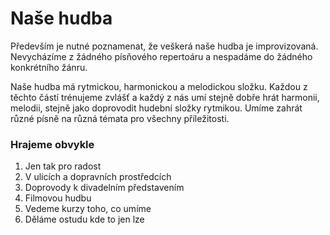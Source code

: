 # Naše hudba

Především je nutné poznamenat, že veškerá naše hudba je improvizovaná. Nevycházíme z žádného písňového repertoáru a nespadáme do žádného konkrétního žánru.

Naše hudba má rytmickou, harmonickou a melodickou složku. Každou z těchto částí trénujeme zvlášť a každý z nás umí stejně dobře hrát harmonii, melodii, stejně jako doprovodit hudební složky rytmikou. Umíme zahrát různé písně na různá témata pro všechny příležitosti.

### Hrajeme obvykle

1. Jen tak pro radost
2. V ulicích a dopravních prostředcích
3. Doprovody k divadelním představením
4. Filmovou hudbu
5. Vedeme kurzy toho, co umíme
6. Děláme ostudu kde to jen lze



